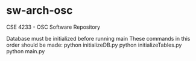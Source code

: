 # sw-arch-osc
CSE 4233 - OSC Software Repository

Database must be initialized before running main
These commands in this order should be made:
python initializeDB.py
python initializeTables.py
python main.py

